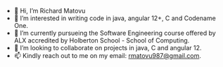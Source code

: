 - 👋 Hi, I’m Richard Matovu
- 👀 I’m interested in writing code in java, angular 12+, C and Codename One.
- 🌱 I’m currently pursueing the Software Engineering course offered by ALX accredited by Holberton School - School of Computing.
- 💞️ I’m looking to collaborate on projects in java, C and angular 12.
- 📫 Kindly reach out to me on my email: rmatovu987@gmail.com.

<!---
rmatovu987/rmatovu987 is a ✨ special ✨ repository because its `README.md` (this file) appears on your GitHub profile.
You can click the Preview link to take a look at your changes.
--->
